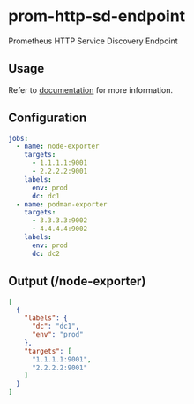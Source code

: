 # prom-http-sd-endpoint
 Prometheus HTTP Service Discovery Endpoint

## Usage

Refer to [documentation](./docs/) for more information.

## Configuration
```yaml
jobs:
  - name: node-exporter
    targets:
      - 1.1.1.1:9001
      - 2.2.2.2:9001
    labels:
      env: prod
      dc: dc1
  - name: podman-exporter
    targets:
      - 3.3.3.3:9002
      - 4.4.4.4:9002
    labels:
      env: prod
      dc: dc2

```

## Output (/node-exporter)
```json
[
  {
    "labels": {
      "dc": "dc1",
      "env": "prod"
    },
    "targets": [
      "1.1.1.1:9001",
      "2.2.2.2:9001"
    ]
  }
]
```
